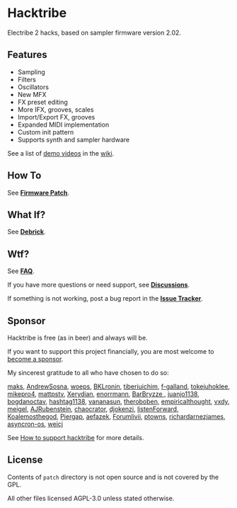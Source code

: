 # Hacktribe
Electribe 2 hacks, based on sampler firmware version 2.02.

## Features
- Sampling
- Filters
- Oscillators
- New MFX
- FX preset editing
- More IFX, grooves, scales
- Import/Export FX, grooves
- Expanded MIDI implementation
- Custom init pattern
- Supports synth and sampler hardware

See a list of [demo videos](https://github.com/bangcorrupt/hacktribe/wiki/Features#demo-videos) in the [wiki](https://github.com/bangcorrupt/hacktribe/wiki).

## How To
See **[Firmware Patch](../../wiki/how-to#firmware-patch)**.

## What If?
See **[Debrick](../../wiki/debrick)**.

## Wtf?
See **[FAQ](../../wiki/faq)**.

If you have more questions or need support, see **[Discussions](../../discussions)**.

If something is not working, post a bug report in the **[Issue Tracker](../../issues)**.

## Sponsor
Hacktribe is free (as in beer) and always will be.  

If you want to support this project financially, you are most welcome to [become a sponsor](https://github.com/sponsors/bangcorrupt).  

My sincerest gratitude to all who have chosen to do so:

[maks](https://github.com/maks), [AndrewSosna](https://github.com/AndrewSosna), [woeps](https://github.com/woeps), [BKLronin](https://github.com/BKLronin), [tiberiuichim](https://github.com/tiberiuichim), [f-galland](https://github.com/f-galland), [tokejuhoklee](https://github.com/tokejuhoklee), [mikepro4](https://github.com/mikepro4), [mattpstv](https://github.com/mattpstv), [Xerydian](https://github.com/xerydian), [enorrmann](https://github.com/enorrmann), [BarBryzze ](https://github.com/BarBryzze), [juanjo1138](https://github.com/juanjo1138), [bogdanoctav](https://github.com/bogdanoctav), [hashtag1138](https://github.com/hashtag1138), [vananasun](https://github.com/vananasun), [theroboben](https://github.com/theroboben), [empiricalthought](https://github.com/empiricalthought), [vxdy](https://github.com/vxdy), [meigel](https://github.com/meigel), [AJRubenstein](https://github.com/AJRubenstein), [chaocrator](https://github.com/chaocrator), [djokenzi](https://github.com/djokenzi), [listenForward](https://github.com/listenForward), [Koalemosthegod](https://github.com/Koalemosthegod), [Piergap](https://github.com/Piergap), [aefazek](https://github.com/aefazek), [Forumlivii](https://github.com/Forumlivii), [ptowns](https://github.com/ptowns), [richardarnezjames](https://github.com/richardarnezjames), [asyncron-os](https://github.com/asyncron-os), [weicj](https://github.com/weicj)

See [How to support hacktribe](https://github.com/bangcorrupt/hacktribe/discussions/63) for more details.

## License
Contents of `patch` directory is not open source and is not covered by the GPL.

All other files licensed AGPL-3.0 unless stated otherwise.
